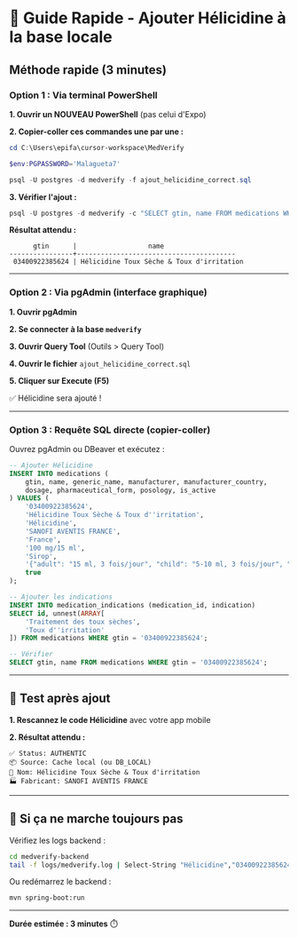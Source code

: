 # 💊 Guide Rapide - Ajouter Hélicidine à la base locale

## Méthode rapide (3 minutes)

### Option 1 : Via terminal PowerShell

**1. Ouvrir un NOUVEAU PowerShell** (pas celui d'Expo)

**2. Copier-coller ces commandes une par une :**

```powershell
cd C:\Users\epifa\cursor-workspace\MedVerify
```

```powershell
$env:PGPASSWORD='Malagueta7'
```

```powershell
psql -U postgres -d medverify -f ajout_helicidine_correct.sql
```

**3. Vérifier l'ajout :**

```powershell
psql -U postgres -d medverify -c "SELECT gtin, name FROM medications WHERE gtin = '03400922385624';"
```

**Résultat attendu :**

```
      gtin      |                  name
----------------+----------------------------------------
 03400922385624 | Hélicidine Toux Sèche & Toux d'irritation
```

---

### Option 2 : Via pgAdmin (interface graphique)

**1. Ouvrir pgAdmin**

**2. Se connecter à la base `medverify`**

**3. Ouvrir Query Tool** (Outils > Query Tool)

**4. Ouvrir le fichier** `ajout_helicidine_correct.sql`

**5. Cliquer sur Execute (F5)**

✅ Hélicidine sera ajouté !

---

### Option 3 : Requête SQL directe (copier-coller)

Ouvrez pgAdmin ou DBeaver et exécutez :

```sql
-- Ajouter Hélicidine
INSERT INTO medications (
    gtin, name, generic_name, manufacturer, manufacturer_country,
    dosage, pharmaceutical_form, posology, is_active
) VALUES (
    '03400922385624',
    'Hélicidine Toux Sèche & Toux d''irritation',
    'Hélicidine',
    'SANOFI AVENTIS FRANCE',
    'France',
    '100 mg/15 ml',
    'Sirop',
    '{"adult": "15 ml, 3 fois/jour", "child": "5-10 ml, 3 fois/jour", "maxDailyDose": 45, "unit": "ml", "frequency": "3 fois/jour"}'::jsonb,
    true
);

-- Ajouter les indications
INSERT INTO medication_indications (medication_id, indication)
SELECT id, unnest(ARRAY[
    'Traitement des toux sèches',
    'Toux d''irritation'
]) FROM medications WHERE gtin = '03400922385624';

-- Vérifier
SELECT gtin, name FROM medications WHERE gtin = '03400922385624';
```

---

## 🧪 Test après ajout

**1. Rescannez le code Hélicidine** avec votre app mobile

**2. Résultat attendu :**

```
✅ Status: AUTHENTIC
📦 Source: Cache local (ou DB_LOCAL)
💊 Nom: Hélicidine Toux Sèche & Toux d'irritation
🏭 Fabricant: SANOFI AVENTIS FRANCE
```

---

## 🚀 Si ça ne marche toujours pas

Vérifiez les logs backend :

```bash
cd medverify-backend
tail -f logs/medverify.log | Select-String "Hélicidine","03400922385624"
```

Ou redémarrez le backend :

```bash
mvn spring-boot:run
```

---

**Durée estimée : 3 minutes** ⏱️

